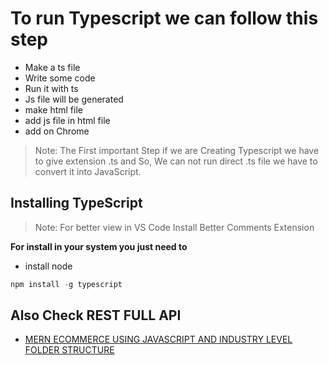 # To run Typescript we can follow this step

- Make a ts file
- Write some code 
- Run it with ts
- Js file will be generated
- make html file
- add js file in html file
- add on Chrome

> Note: The First important Step if we are Creating Typescript we have to give extension .ts and So, We can not run direct .ts file we have to convert it into JavaScript.

## Installing TypeScript

> Note: For better view in VS Code Install Better Comments Extension

**For install in your system you just need to**

- install node


```javascript
npm install -g typescript
```

## Also Check REST FULL API

- [MERN ECOMMERCE USING JAVASCRIPT AND INDUSTRY LEVEL FOLDER STRUCTURE](https://github.com/CodeIntelli/MERN-ECOMMERCE)
